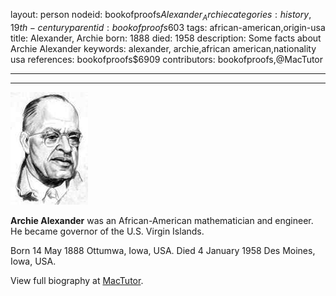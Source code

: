 layout: person
nodeid: bookofproofs$Alexander_Archie
categories: history,19th-century
parentid: bookofproofs$603
tags: african-american,origin-usa
title: Alexander, Archie
born: 1888
died: 1958
description: Some facts about Archie Alexander
keywords: alexander, archie,african american,nationality usa
references: bookofproofs$6909
contributors: bookofproofs,@MacTutor

---


---

![Alexander_Archie.jpg](https://github.com/bookofproofs/bookofproofs.github.io/blob/main/_sources/_assets/images/portraits/Alexander_Archie.jpg?raw=true)

**Archie Alexander** was an African-American mathematician and engineer. He became governor of the U.S. Virgin Islands.

Born 14 May 1888 Ottumwa, Iowa, USA. Died 4 January 1958 Des Moines, Iowa, USA.


View full biography at [MacTutor](https://mathshistory.st-andrews.ac.uk/Biographies/Alexander_Archie/).